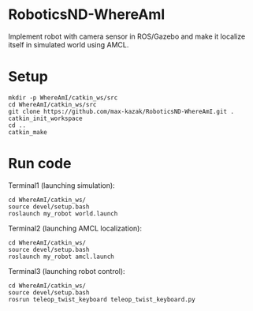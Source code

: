# RoboticsND-WhereAmI
Implement robot with camera sensor in ROS/Gazebo and make it localize itself in simulated world using AMCL.

# Setup

```
mkdir -p WhereAmI/catkin_ws/src
cd WhereAmI/catkin_ws/src
git clone https://github.com/max-kazak/RoboticsND-WhereAmI.git .
catkin_init_workspace
cd ..
catkin_make
```

# Run code
Terminal1 (launching simulation):
```
cd WhereAmI/catkin_ws/
source devel/setup.bash
roslaunch my_robot world.launch
```

Terminal2 (launching AMCL localization):
```
cd WhereAmI/catkin_ws/
source devel/setup.bash
roslaunch my_robot amcl.launch
```

Terminal3 (launching robot control):
```
cd WhereAmI/catkin_ws/
source devel/setup.bash
rosrun teleop_twist_keyboard teleop_twist_keyboard.py
```
